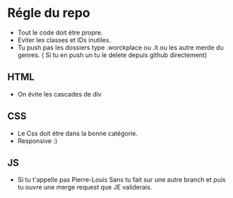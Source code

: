 # Régle du repo
- Tout le code doit étre propre. 
- Eviter les classes et IDs inutiles.
- Tu push pas les dossiers type .worckplace ou .it ou les autre merde du genres. ( Si tu en push un tu le delete depuis github directement)

## HTML 
- On évite les cascades de div

## CSS 
- Le Css doit étre dans la bonne catégorie. 
- Responsive :)

## JS
- Si tu t'appelle pas Pierre-Louis Sans tu fait sur une autre branch et puis tu ouvre une merge request que JE validerais.